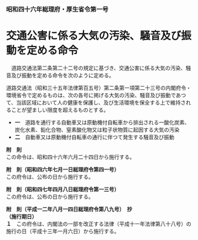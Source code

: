 ### 昭和四十六年総理府・厚生省令第一号  
# 交通公害に係る大気の汚染、騒音及び振動を定める命令  
　道路交通法第二条第二十二号の規定に基づき、交通公害に係る大気の汚染、騒音及び振動を定める命令を次のように定める。  
  
道路交通法（昭和三十五年法律第百五号）第二条第一項第二十三号の内閣府令・環境省令で定めるものは、次の各号に掲げる大気の汚染、騒音及び振動であつて、当該区域において人の健康を保護し、及び生活環境を保全する上で維持されることが望ましい限度を超えるものとする。  
* **一**　道路を通行する自動車又は原動機付自転車から排出される一酸化炭素、炭化水素、鉛化合物、窒素酸化物又は粒子状物質に起因する大気の汚染  
* **二**　自動車又は原動機付自転車の通行に伴つて発生する騒音及び振動  
  
**附　則**  
この命令は、昭和四十六年六月二十四日から施行する。  
  
**附　則（昭和四六年七月一日総理府令第四一号）**  
この府令は、公布の日から施行する。  
  
**附　則（昭和四七年四月八日総理府令第一三号）**  
この府令は、公布の日から施行する。  
  
**附　則（平成一二年八月一四日総理府令第八九号）　抄**  
**（施行期日）**  
**１**　この府令は、内閣法の一部を改正する法律（平成十一年法律第八十八号）の施行の日（平成十三年一月六日）から施行する。  
  
